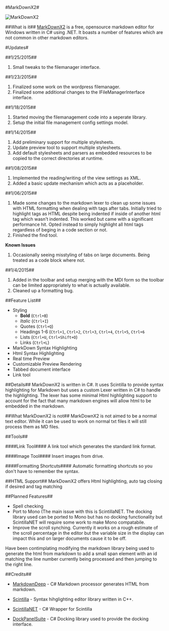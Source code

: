 #MarkDownX2#

![MarkDownX2](http://markdown.devnotepad.com/wp-content/uploads/2015/01/markdown_main_window.png)

##What is it##
[MarkDownX2](http://markdown.devnotepad.com "MarkDownX2") is a free, opensource markdown editor for Windows written in C# using .NET. It boasts a number of features which are not common in other markdown editors.

#Updates#

##1/25/2015##
1. Small tweaks to the filemanager interface.

##1/23/2015##
1. Finalized some work on the wordpress filemanager.
2. Finalized some additional changes to the IFileManagerInterface interface.

##1/18/2015##
1. Started moving the filemanagement code into a seperate library.
2. Setup the initial file management config settings model.

##1/14/2015##
1. Add preliminary support for multiple stylesheets.
2. Update preview tool to support multiple stylesheets.
3. Add default stylesheets and parsers as embedded resources to be copied to the correct directories at runtime.

##1/08/2015##
1. Implemented the reading/writing of the view settings as XML.
2. Added a basic update mechanism which acts as a placeholder.


##1/06/2015##
1. Made some changes to the markdown lexer to clean up some issues with HTML formatting when dealing with tags after tabs. Initially tried to highlight tags as HTML despite being indented if inside of another html tag which wasn't indented. This worked but came with a significant performance hit. Opted instead to simply highlight all html tags regardless of beging in a code section or not.
2. Finished the find tool.

**Known Issues**
1. Occasionally seeing misstyling of tabs on large documents. Being treated as a code block where not.

##1/4/2015##

1. Added in the toolbar and setup merging with the MDI form so the toolbar can be limited appropriately to what is actually available.
2. Cleaned up a formatting bug.

##Feature List##
* Styling
	* **Bold** (`Ctrl+B`)
	* *Italic* (`Ctrl+I`)
	* Quotes (`Ctrl+Q`)
	* Headings 1-6 (`Ctrl+1`, `Ctrl+2`, `Ctrl+3`, `Ctrl+4`, `Ctrl+5`, `Ctrl+6`
	* Lists (`Ctrl+U`, `Ctrl+Shift+O`)
	* Links (`Ctrl+L`)
* MarkDown Syntax Highlighting
* Html Syntax Highlighting
* Real time Preview
* Customizable Preview Rendering
* Tabbed document interface
* Link tool

##Details##
MarkDownX2 is written in C#. It uses Scintilla to provide syntax highlighting for Markdown but uses a custom Lexer written in C# to handle the highlighting. The lexer has some minimal Html highlighting support to account for the fact that many markdown engines will allow html to be embedded in the markdown.

##What MarkDownX2 is not##
MarkDownX2 is not aimed to be a normal text editor. While it can be used to work on normal txt files it will still process them as MD files.

##Tools##

####Link Tool####
A link tool which generates the standard link format.

####Image Tool####
Insert images from drive.

####Formatting Shortcuts####
Automatic formatting shortcuts so you don't have to remember the syntax.

##HTML Support##
MarkDownX2 offers Html highlighting, auto tag closing if desired and tag matching <div></div>


##Planned Features##
* Spell checking
* Port to Mono (The main issue with this is ScintillaNET. The docking library used can be ported to Mono but has no docking functionality but ScintillaNET will require some work to make Mono compatabile.
* Improve the scroll synching. Currently it works on a rough estimate of the scroll percentage in the editor but the variable size in the display can impact this and on larger documents cause it to be off.

Have been contimplating modifying the markdown library being used to generate the html from markdown to add a small span element with an id matching the line number currently being processed and then jumping to the right line.


##Credits##
* [MarkdownDeep](http://www.toptensoftware.com/markdowndeep/ "MarkdownDeep") - C# Markdown processor generates HTML from markdown.

* [Scintilla](http://www.scintilla.org "Scintilla") - Syntax hihglighting editor library written in C++.

* [ScintillaNET](https://scintillanet.codeplex.com/ "ScintillaNET") - C# Wrapper for Scintilla

* [DockPanelSuite](http://dockpanelsuite.com/ "DockPanelSuite") - C# Docking library used to provide the docking interface.

